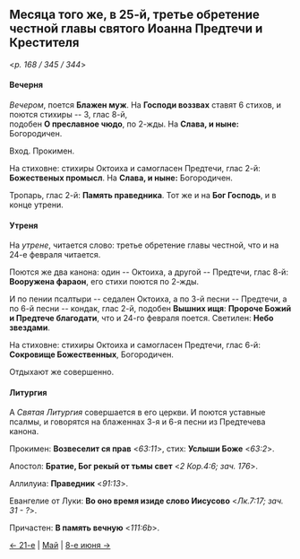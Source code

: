 
## Месяца того же, в 25-й, третье обретение честной главы святого Иоанна Предтечи и Крестителя

<*p. 168 / 345 / 344*>

#### Вечерня

*Вечером*, поется **Блажен муж**. На **Господи воззвах** ставят 6 стихов, и поются стихиры -- 3, глас 8-й,  
подобен **О преславное чюдо**, по 2-жды. На **Слава, и ныне:** Богородичен. 

Вход. Прокимен. 

На стиховне: стихиры Октоиха и самогласен Предтечи, глас 2-й: **Божественых промысл**. 
На **Слава, и ныне:** Богородичен.  

Тропарь, глас 2-й: **Память праведника**. 
Тот же и на **Бог Господь**, и в конце утрени.   

#### Утреня

На *утрене*, читается слово: третье обретение главы честной, что и на 24-е февраля читается.  

Поются же два канона: один -- Октоиха, а другой -- Предтечи, глас 8-й: **Вооружена фараон**, 
его стихи поются по 2-жды. 

И по пении псалтыри -- седален Октоиха, а по 3-й песни -- Предтечи, а по 6-й песни -- кондак, глас 2-й, 
подобен **Вышних ищя**: **Пророче Божий и Предтече благодати**, что и 24-го февраля поется. 
Светилен: **Небо звездами**. 

На стиховне: стихиры Октоиха и самогласен Предтечи, глас 6-й: **Сокровище Божественных**, Богородичен. 

Отдыхают же совершенно. 

#### Литургия

А *Святая Литургия* совершается в его церкви. И поются уставные псалмы, и говорятся на блаженнах 3-я 
и 6-я песни из Предтечева канона.  
 
Прокимен: **Возвеселит ся прав** <*63:11*>, стих: **Услыши Боже** <*63:2*>.
 
Апостол: **Братие, Бог рекый от тьмы свет** <*2 Кор.4:6; зач. 176*>. 

Аллилуиа: **Праведник** <*91:13*>. 
 
Евангелие от Луки: **Во оно время изиде слово Иисусово** <*Лк.7:17; зач. 31 - ?*>.  
 
Причастен: **В память вечную** <*111:6b*>. 

[← 21-е](05_21_AST.ru.md) | [Май](README.md#25-й) | [8-е июня →](../06_june/06_08_AST.ru.md)
